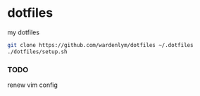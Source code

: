 # dotfiles
my dotfiles

```bash
git clone https://github.com/wardenlym/dotfiles ~/.dotfiles
./dotfiles/setup.sh
```

### TODO
renew vim config

